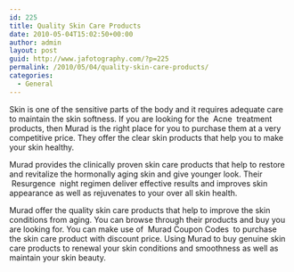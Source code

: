 ```yaml
---
id: 225
title: Quality Skin Care Products
date: 2010-05-04T15:02:50+00:00
author: admin
layout: post
guid: http://www.jafotography.com/?p=225
permalink: /2010/05/04/quality-skin-care-products/
categories:
  - General
---
```

Skin is one of the sensitive parts of the body and it requires adequate care to maintain the skin softness. If you are looking for the &nbsp;Acne&nbsp; treatment products, then Murad is the right place for you to purchase them at a very competitive price. They offer the clear skin products that help you to make your skin healthy.

Murad provides the clinically proven skin care products that help to restore and revitalize the hormonally aging skin and give younger look. Their &nbsp;Resurgence&nbsp; night regimen deliver effective results and improves skin appearance as well as rejuvenates to your over all skin health.

Murad offer the quality skin care products that help to improve the skin conditions from aging. You can browse through their products and buy you are looking for. You can make use of &nbsp;Murad Coupon Codes&nbsp; to purchase the skin care product with discount price. Using Murad to buy genuine skin care products to renewal your skin conditions and smoothness as well as maintain your skin beauty.